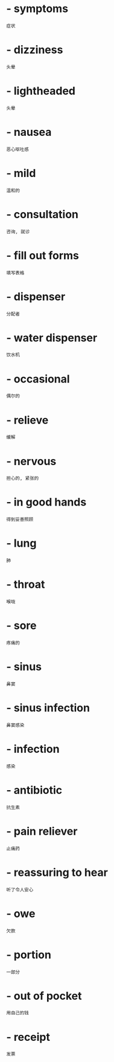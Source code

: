 

# - symptoms
    症状

# - dizziness
    头晕

# - lightheaded
    头晕

# - nausea
    恶心呕吐感

# - mild
    温和的

# - consultation
    咨询, 就诊

# - fill out forms
    填写表格

# - dispenser
    分配者

# - water dispenser
    饮水机

# - occasional
    偶尔的

# - relieve
    缓解


# - nervous
    担心的, 紧张的

# - in good hands
    得到妥善照顾

# - lung 
    肺

# - throat
    喉咙

# - sore
    疼痛的

# - sinus
    鼻窦

# - sinus infection
    鼻窦感染

# - infection
    感染

# - antibiotic
    抗生素

# - pain reliever
    止痛药

# - reassuring to hear
    听了令人安心

# - owe
    欠款

# - portion
    一部分

# - out of pocket
    用自己的钱

# - receipt
    发票



